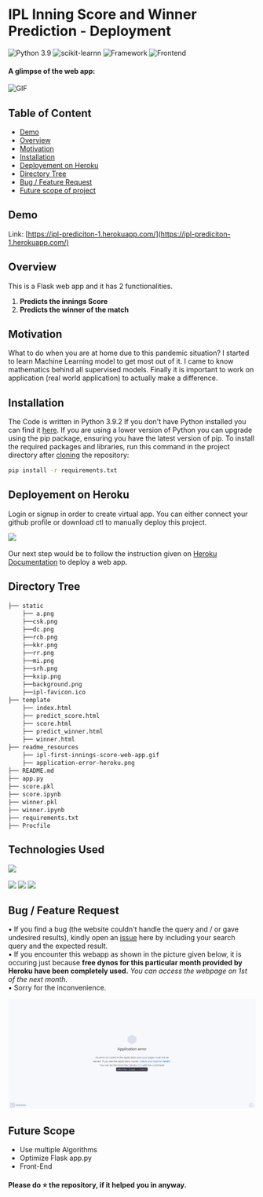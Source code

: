 # IPL Inning Score and Winner Prediction - Deployment
![Python 3.9](https://img.shields.io/badge/Python-3.9-brightgreen.svg) ![scikit-learnn](https://img.shields.io/badge/Library-Scikit_Learn-orange.svg)
![Framework](https://img.shields.io/badge/Framework-Flask-red)
![Frontend](https://img.shields.io/badge/Frontend-HTML/CSS/JS-yellow)

#### A glimpse of the web app:
 ![GIF](readme_resources/screen-capture.gif)

## Table of Content
  * [Demo](#demo)
  * [Overview](#overview)
  * [Motivation](#motivation)
  * [Installation](#installation)
  * [Deployement on Heroku](#deployement-on-heroku)
  * [Directory Tree](#directory-tree)
  * [Bug / Feature Request](#bug---feature-request)
  * [Future scope of project](#future-scope)

## Demo
Link: [https://ipl-prediciton-1.herokuapp.com/](https://ipl-prediciton-1.herokuapp.com/)

## Overview
This is a Flask web app and it has 2 functionalities.
1) **Predicts the innings Score**
2) **Predicts the winner of the match**


## Motivation
What to do when you are at home due to this pandemic situation? I started to learn Machine Learning model to get most out of it. I came to know mathematics behind all supervised models. Finally it is important to work on application (real world application) to actually make a difference.

## Installation
The Code is written in Python 3.9.2 If you don't have Python installed you can find it [here](https://www.python.org/downloads/). If you are using a lower version of Python you can upgrade using the pip package, ensuring you have the latest version of pip. To install the required packages and libraries, run this command in the project directory after [cloning](https://www.howtogeek.com/451360/how-to-clone-a-github-repository/) the repository:
```bash
pip install -r requirements.txt
```

## Deployement on Heroku
Login or signup in order to create virtual app. You can either connect your github profile or download ctl to manually deploy this project.

[![](https://i.imgur.com/dKmlpqX.png)](https://heroku.com)

Our next step would be to follow the instruction given on [Heroku Documentation](https://devcenter.heroku.com/articles/getting-started-with-python) to deploy a web app.

## Directory Tree 
```
├── static 
    ├── a.png
    ├──csk.png
    ├──dc.png
    ├──rcb.png
    ├──kkr.png
    ├──rr.png
    ├──mi.png
    ├──srh.png
    ├──kxip.png
    ├──background.png
    ├──ipl-favicon.ico
├── template
    ├── index.html
    ├── predict_score.html
    ├── score.html
    ├── predict_winner.html
    ├── winner.html
├── readme_resources
    ├── ipl-first-innings-score-web-app.gif
    ├── application-error-heroku.png
├── README.md
├── app.py
├── score.pkl
├── score.ipynb
├── winner.pkl
├── winner.ipynb
├── requirements.txt
├── Procfile
```

## Technologies Used

![](https://forthebadge.com/images/badges/made-with-python.svg)

[<img target="_blank" src="https://flask.palletsprojects.com/en/1.1.x/_images/flask-logo.png" width=170>](https://flask.palletsprojects.com/en/1.1.x/) [<img target="_blank" src="https://number1.co.za/wp-content/uploads/2017/10/gunicorn_logo-300x85.png" width=280>](https://gunicorn.org) [<img target="_blank" src="https://scikit-learn.org/stable/_static/scikit-learn-logo-small.png" width=200>](https://scikit-learn.org/stable/) 


## Bug / Feature Request

• If you find a bug (the website couldn't handle the query and / or gave undesired results), kindly open an [issue](https://github.com/SuryanshNaugraiya/IPL/issues) here by including your search query and the expected result.<br />
• If you encounter this webapp as shown in the picture given below, it is occuring just because **free dynos for this particular month provided by Heroku have been completely used.** _You can access the webpage on 1st of the next month._<br />
• Sorry for the inconvenience.

![Heroku-Error](readme_resources/application-error-heroku.png)


## Future Scope

* Use multiple Algorithms
* Optimize Flask app.py
* Front-End 

#### Please do ⭐ the repository, if it helped you in anyway.
